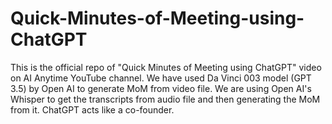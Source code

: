 # Quick-Minutes-of-Meeting-using-ChatGPT
This is the official repo of "Quick Minutes of Meeting using ChatGPT" video on AI Anytime YouTube channel. We have used Da Vinci 003 model (GPT 3.5) by Open AI to generate MoM from video file. We are using Open AI's Whisper to get the transcripts from audio file and then generating the MoM from it. ChatGPT acts like a co-founder.
